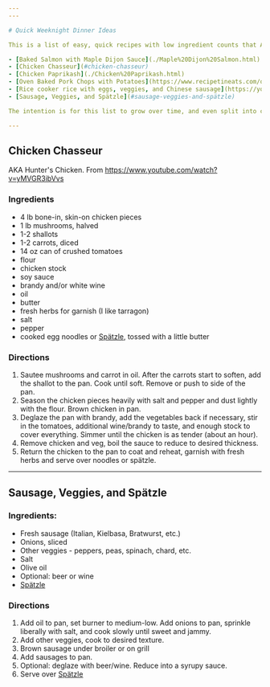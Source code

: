 ```yaml
---
---

# Quick Weeknight Dinner Ideas

This is a list of easy, quick recipes with low ingredient counts that Aaron could reasonably make on a weeknight with minimal prep and minimal dishes. 

- [Baked Salmon with Maple Dijon Sauce](./Maple%20Dijon%20Salmon.html)
- [Chicken Chasseur](#chicken-chasseur)
- [Chicken Paprikash](./Chicken%20Paprikash.html)
- [Oven Baked Pork Chops with Potatoes](https://www.recipetineats.com/oven-baked-pork-chops-with-potatoes/#recipe)
- [Rice cooker rice with eggs, veggies, and Chinese sausage](https://youtu.be/--P6IGVLVZo)
- [Sausage, Veggies, and Spätzle](#sausage-veggies-and-spätzle)

The intention is for this list to grow over time, and even split into catagories that can be filtered.

--- 
```


## Chicken Chasseur

AKA Hunter's Chicken. From <https://www.youtube.com/watch?v=yMVGR3ibVvs>

### Ingredients

- 4 lb bone-in, skin-on chicken pieces
- 1 lb mushrooms, halved
- 1-2 shallots
- 1-2 carrots, diced
- 14 oz can of crushed tomatoes
- flour
- chicken stock
- soy sauce
- brandy and/or white wine
- oil
- butter
- fresh herbs for garnish (I like tarragon)
- salt
- pepper
- cooked egg noodles or [Spätzle](./Spaetzle.html), tossed with a little butter

### Directions

1. Sautee mushrooms and carrot in oil. After the carrots start to soften, add the shallot to the pan. Cook until soft. Remove or push to side of the pan.
2. Season the chicken pieces heavily with salt and pepper and dust lightly with the flour. Brown chicken in pan. 
3. Deglaze the pan with brandy, add the vegetables back if necessary, stir in the tomatoes, additional wine/brandy to  taste, and enough stock to cover everything. Simmer until the chicken is as tender (about an hour).
4. Remove chicken and veg, boil the sauce to reduce to desired thickness.
5. Return the chicken to the pan to coat and reheat, garnish with fresh herbs and serve over noodles or spätzle.

---

## Sausage, Veggies, and Spätzle

### Ingredients:

- Fresh sausage (Italian, Kielbasa, Bratwurst, etc.)
- Onions, sliced
- Other veggies - peppers, peas, spinach, chard, etc.
- Salt
- Olive oil
- Optional: beer or wine
- [Spätzle](./Spaetzle.html)

### Directions

1. Add oil to pan, set burner to medium-low. Add onions to pan, sprinkle liberally with salt, and cook slowly until sweet and jammy.
2. Add other veggies, cook to desired texture.
3. Brown sausage under broiler or on grill
4. Add sausages to pan.
5. Optional: deglaze with beer/wine. Reduce into a syrupy sauce. 
6. Serve over [Spätzle](./Spaetzle.html)